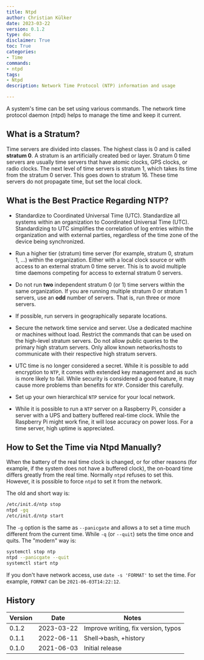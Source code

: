 ```yaml
---
title: Ntpd
author: Christian Külker
date: 2023-03-22
version: 0.1.2
type: doc
disclaimer: True
toc: True
categories:
- Time
commands:
- ntpd
tags:
- Ntpd
description: Network Time Protocol (NTP) information and usage

---
```


A system's time can be set using various commands. The network time protocol
daemon (ntpd) helps to manage the time and keep it current.

## What is a Stratum?

Time servers are divided into classes. The highest class is 0 and is called
__stratum 0__. A stratum is an artificially created bed or layer. Stratum 0
time servers are usually time servers that have atomic clocks, GPS clocks, or
radio clocks. The next level of time servers is stratum 1, which takes its time
from the stratum 0 server. This goes down to stratum 16. These time servers do
not propagate time, but set the local clock.

## What is the Best Practice Regarding NTP?

- Standardize to Coordinated Universal Time (UTC). Standardize all systems
  within an organization to Coordinated Universal Time (UTC). Standardizing to
  UTC simplifies the correlation of log entries within the organization and
  with external parties, regardless of the time zone of the device being
  synchronized.

- Run a higher tier (stratum) time server (for example, stratum 0, stratum 1,
  ...) within the organization. Either with a local clock source or with access
  to an external stratum 0 time server. This is to avoid multiple time daemons
  competing for access to external stratum 0 servers.

- Do not run __two__ independent stratum 0 (or 1) time servers within the same
  organization. If you are running multiple stratum 0 or stratum 1 servers, use
  an __odd__ number of servers. That is, run three or more servers.

- If possible, run servers in geographically separate locations.

- Secure the network time service and server. Use a dedicated machine or
  machines without load. Restrict the commands that can be used on the
  high-level stratum servers. Do not allow public queries to the primary high
  stratum servers. Only allow known networks/hosts to communicate with their
  respective high stratum servers.

- UTC time is no longer considered a secret. While it is possible to add
  encryption to `NTP`, it comes with extended key management and as such is
  more likely to fail. While security is considered a good feature, it may
  cause more problems than benefits for `NTP`. Consider this carefully.

- Set up your own hierarchical `NTP` service for your local network.

- While it is possible to run a `NTP` server on a Raspberry Pi, consider a
  server with a UPS and battery buffered real-time clock. While the Raspberry
  Pi might work fine, it will lose accuracy on power loss. For a time server,
  high uptime is appreciated.

## How to Set the Time via Ntpd Manually?

When the battery of the real time clock is changed, or for other reasons (for
example, if the system does not have a buffered clock), the on-board time
differs greatly from the real time. Normally `ntpd` refuses to set this.
However, it is possible to force `ntpd` to set it from the network.

The old and short way is:

```bash
/etc/init.d/ntp stop
ntpd -gq
/etc/init.d/ntp start
```

The `-g` option is the same as `--panicgate` and allows a to set a time much
different from the current time. While `-q` (or `--quit`) sets the time once
and quits. The "modern" way is:

```bash
systemctl stop ntp
ntpd --panicgate --quit
systemctl start ntp
```

If you don't have network access, use `date -s 'FORMAT'` to set the time. For
example, `FORMAT` can be `2021-06-03T14:22:12`.

## History

| Version | Date       | Notes                                                |
| ------- | ---------- | ---------------------------------------------------- |
| 0.1.2   | 2023-03-22 | Improve writing, fix version, typos                  |
| 0.1.1   | 2022-06-11 | Shell->bash, +history                                |
| 0.1.0   | 2021-06-03 | Initial release                                      |

